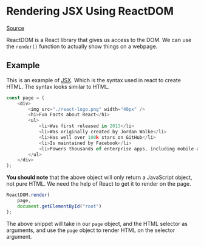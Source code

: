 # Rendering JSX Using ReactDOM

[Source](https://reactjs.org/docs/react-dom.html#render)

ReactDOM is a React library that gives us access to the DOM. We can use the `render()` function to actually show things on a webpage.

## Example

This is an example of [JSX](https://reactjs.org/docs/introducing-jsx.html). Which is the syntax used in react to create HTML. The syntax looks similar to HTML.

```JavaScript
const page = (
    <div>
        <img src="./react-logo.png" width="40px" />
        <h1>Fun Facts about React</h1>
        <ul>
            <li>Was first released in 2013</li>
            <li>Was originally created by Jordan Walke</li>
            <li>Has well over 100k stars on GitHub</li>
            <li>Is maintained by Facebook</li>
            <li>Powers thousands of enterprise apps, including mobile apps</li>
        </ul>
    </div>
);
```

 __You should note__ that the above object will only return a JavaScript object, not pure HTML. We need the help of React to get it to render on the page.

```javascript
ReactDOM.render(
    page,
    document.getElementById("root")
);
```

The above snippet will take in our `page` object, and the HTML selector as arguments, and use the `page` object to render HTML on the selector argument.

